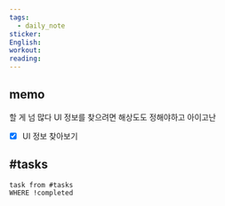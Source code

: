 ```yaml
---
tags:
  - daily_note
sticker: 
English: 
workout: 
reading:
---
```

## memo

할 게 넘 많다
UI 정보를 찾으려면 해상도도 정해야하고 아이고난

- [x] UI 정보 찾아보기

## #tasks

```dataview
task from #tasks
WHERE !completed
```

